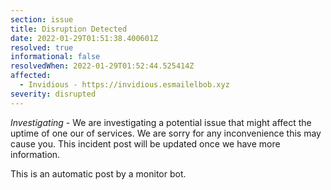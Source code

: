 ```yaml
---
section: issue
title: Disruption Detected
date: 2022-01-29T01:51:38.400601Z
resolved: true
informational: false
resolvedWhen: 2022-01-29T01:52:44.525414Z
affected:
  - Invidious - https://invidious.esmailelbob.xyz
severity: disrupted
---
```

*Investigating* - We are investigating a potential issue that might affect the uptime of one our of services. We are sorry for any inconvenience this may cause you. This incident post will be updated once we have more information.

This is an automatic post by a monitor bot.
        